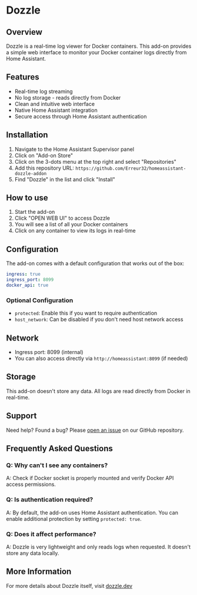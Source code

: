 # Dozzle

## Overview

Dozzle is a real-time log viewer for Docker containers. This add-on provides a simple web interface to monitor your Docker container logs directly from Home Assistant.

## Features

- Real-time log streaming
- No log storage - reads directly from Docker
- Clean and intuitive web interface
- Native Home Assistant integration
- Secure access through Home Assistant authentication

## Installation

1. Navigate to the Home Assistant Supervisor panel
2. Click on "Add-on Store"
3. Click on the 3-dots menu at the top right and select "Repositories"
4. Add this repository URL: `https://github.com/Erreur32/homeassistant-dozzle-addon`
5. Find "Dozzle" in the list and click "Install"

## How to use

1. Start the add-on
2. Click "OPEN WEB UI" to access Dozzle
3. You will see a list of all your Docker containers
4. Click on any container to view its logs in real-time

## Configuration

The add-on comes with a default configuration that works out of the box:

```yaml
ingress: true
ingress_port: 8099
docker_api: true
```

### Optional Configuration

- `protected`: Enable this if you want to require authentication
- `host_network`: Can be disabled if you don't need host network access

## Network

- Ingress port: 8099 (internal)
- You can also access directly via `http://homeassistant:8099` (if needed)

## Storage

This add-on doesn't store any data. All logs are read directly from Docker in real-time.

## Support

Need help? Found a bug? Please [open an issue](https://github.com/Erreur32/homeassistant-dozzle-addon/issues) on our GitHub repository.

## Frequently Asked Questions

### Q: Why can't I see any containers?
A: Check if Docker socket is properly mounted and verify Docker API access permissions.

### Q: Is authentication required?
A: By default, the add-on uses Home Assistant authentication. You can enable additional protection by setting `protected: true`.

### Q: Does it affect performance?
A: Dozzle is very lightweight and only reads logs when requested. It doesn't store any data locally.

## More Information

For more details about Dozzle itself, visit [dozzle.dev](https://dozzle.dev/) 